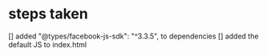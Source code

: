 # steps taken

[] added "@types/facebook-js-sdk": "^3.3.5", to dependencies
[] added the default JS to index.html
